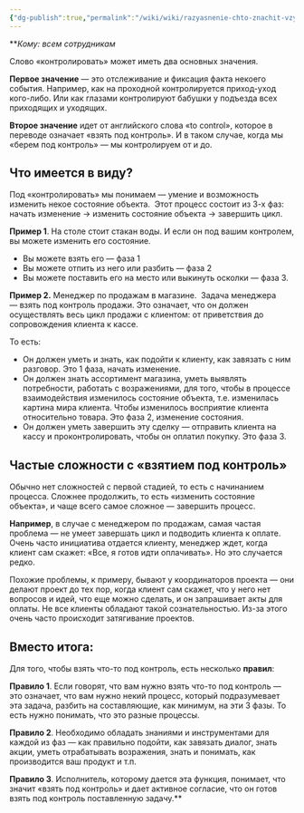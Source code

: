 ```yaml
---
{"dg-publish":true,"permalink":"/wiki/wiki/razyasnenie-chto-znachit-vzyat-pod-kontrol-1/"}
---
```



***Кому: всем сотрудникам*

Слово «контролировать» может иметь два основных значения.

**Первое значение** — это отслеживание и фиксация факта некоего события. Например, как на проходной контролируется приход-уход кого-либо. Или как глазами контролируют бабушки у подъезда всех приходящих и уходящих. 

**Второе значение** идет от английского слова «to control», которое в переводе означает «взять под контроль». И в таком случае, когда мы «берем под контроль» — мы контролируем от и до.

## Что имеется в виду? 

Под «контролировать» мы понимаем — умение и возможность изменить некое состояние объекта. 
Этот процесс состоит из 3-х фаз: начать изменение → изменить состояние объекта → завершить цикл.

**Пример 1**. На столе стоит стакан воды. И если он под вашим контролем, вы можете изменить его состояние.
- Вы можете взять его — фаза 1
- Вы можете отпить из него или разбить — фаза 2
- Вы можете поставить его на место или выкинуть осколки — фаза 3.

**Пример 2.** Менеджер по продажам в магазине. 
Задача менеджера — взять под контроль продажи. Это означает, что он должен осуществлять весь цикл продажи с клиентом: от приветствия до сопровождения клиента к кассе. 

То есть:

- Он должен уметь и знать, как подойти к клиенту, как завязать с ним разговор. Это 1 фаза, начать изменение.
- Он должен знать ассортимент магазина, уметь выявлять потребности, работать с возражениями, для того, чтобы в процессе взаимодействия изменилось состояние объекта, т.е. изменилась картина мира клиента. Чтобы изменилось восприятие клиента относительно товара. Это фаза 2, изменение состояния.
- Он должен уметь завершить эту сделку — отправить клиента на кассу и проконтролировать, чтобы он оплатил покупку. Это фаза 3.
## Частые сложности с «взятием под контроль»

Обычно нет сложностей с первой стадией, то есть с начинанием процесса. Сложнее продолжить, то есть «изменить состояние объекта», и чаще всего самое сложное — завершить процесс. 

**Например**, в случае с менеджером по продажам, самая частая проблема — не умеет завершать цикл и подводить клиента к оплате. Очень часто инициатива отдается клиенту, менеджер ждет, когда клиент сам скажет: «Все, я готов идти оплачивать». Но это случается редко. 

Похожие проблемы, к примеру, бывают у координаторов проекта — они делают проект до тех пор, когда клиент сам скажет, что у него нет вопросов и идей, что еще можно сделать, и он запрашивает акты для оплаты. Не все клиенты обладают такой сознательностью. Из-за этого очень часто происходит затягивание проектов.

## Вместо итога:
Для того, чтобы взять что-то под контроль, есть несколько **правил**:

**Правило 1**. Если говорят, что вам нужно взять что-то под контроль — это означает, что вам нужно некий процесс, который подразумевает эта задача, разбить на составляющие, как минимум, на эти 3 фазы. То есть нужно понимать, что это разные процессы.

**Правило 2**. Необходимо обладать знаниями и инструментами для каждой из фаз — как правильно подойти, как завязать диалог, знать акции, уметь отрабатывать возражения, знать и понимать, как производится ваш продукт и т.п.
  
**Правило 3**. Исполнитель, которому дается эта функция, понимает, что значит «взять под контроль» и дает активное согласие, что он готов взять под контроль поставленную задачу.**